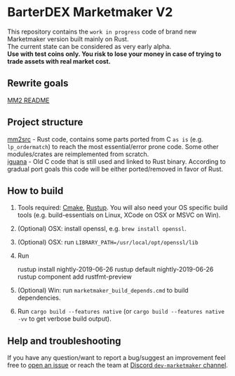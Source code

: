 # BarterDEX Marketmaker V2

This repository contains the `work in progress` code of brand new Marketmaker version built mainly on Rust.  
The current state can be considered as very early alpha.  
**Use with test coins only. You risk to lose your money in case of trying to trade assets with real market cost.**

## Rewrite goals

[MM2 README](mm2src/README.md)

## Project structure

[mm2src](mm2src) - Rust code, contains some parts ported from C `as is` (e.g. `lp_ordermatch`) to reach the most essential/error prone code. Some other modules/crates are reimplemented from scratch.  
[iguana](iguana) - Old C code that is still used and linked to Rust binary. According to gradual port goals this code will be either ported/removed in favor of Rust.  
 
## How to build

1. Tools required: [Cmake](https://cmake.org/install/), [Rustup](https://rustup.rs/). You will also need your OS specific build tools (e.g. build-essentials on Linux, XCode on OSX or MSVC on Win).
1. (Optional) OSX: install openssl, e.g. `brew install openssl`.  
1. (Optional) OSX: run `LIBRARY_PATH=/usr/local/opt/openssl/lib`
1. Run

    rustup install nightly-2019-06-26
    rustup default nightly-2019-06-26
    rustup component add rustfmt-preview

1. (Optional) Win: run `marketmaker_build_depends.cmd` to build dependencies.
1. Run `cargo build --features native` (or `cargo build --features native -vv` to get verbose build output).

## Help and troubleshooting

If you have any question/want to report a bug/suggest an improvement feel free to [open an issue](https://github.com/artemii235/SuperNET/issues/new) or reach the team at [Discord `dev-marketmaker` channel](https://discord.gg/PGxVm2y).  
